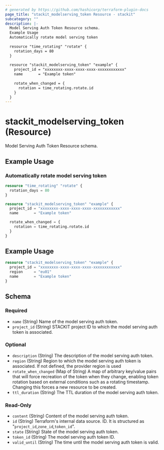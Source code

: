 ```yaml
---
# generated by https://github.com/hashicorp/terraform-plugin-docs
page_title: "stackit_modelserving_token Resource - stackit"
subcategory: ""
description: |-
  Model Serving Auth Token Resource schema.
  Example Usage
  Automatically rotate model serving token
  
  resource "time_rotating" "rotate" {
    rotation_days = 80
  }
  
  resource "stackit_modelserving_token" "example" {
    project_id = "xxxxxxxx-xxxx-xxxx-xxxx-xxxxxxxxxxxx"
    name       = "Example token"
  
    rotate_when_changed = {
      rotation = time_rotating.rotate.id
    }	
  }
---
```


# stackit_modelserving_token (Resource)

Model Serving Auth Token Resource schema.


## Example Usage


### Automatically rotate model serving token
```terraform
resource "time_rotating" "rotate" {
  rotation_days = 80
}

resource "stackit_modelserving_token" "example" {
  project_id = "xxxxxxxx-xxxx-xxxx-xxxx-xxxxxxxxxxxx"
  name       = "Example token"

  rotate_when_changed = {
    rotation = time_rotating.rotate.id
  }	
}

```

## Example Usage

```terraform
resource "stackit_modelserving_token" "example" {
  project_id = "xxxxxxxx-xxxx-xxxx-xxxx-xxxxxxxxxxxx"
  region     = "eu01"
  name       = "Example token"
}
```

<!-- schema generated by tfplugindocs -->
## Schema

### Required

- `name` (String) Name of the model serving auth token.
- `project_id` (String) STACKIT project ID to which the model serving auth token is associated.

### Optional

- `description` (String) The description of the model serving auth token.
- `region` (String) Region to which the model serving auth token is associated. If not defined, the provider region is used
- `rotate_when_changed` (Map of String) A map of arbitrary key/value pairs that will force recreation of the token when they change, enabling token rotation based on external conditions such as a rotating timestamp. Changing this forces a new resource to be created.
- `ttl_duration` (String) The TTL duration of the model serving auth token.

### Read-Only

- `content` (String) Content of the model serving auth token.
- `id` (String) Terraform's internal data source. ID. It is structured as "`project_id`,`zone_id`,`token_id`".
- `state` (String) State of the model serving auth token.
- `token_id` (String) The model serving auth token ID.
- `valid_until` (String) The time until the model serving auth token is valid.
